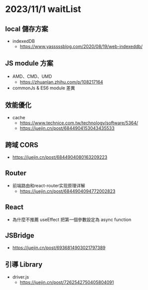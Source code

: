 # 2023/11/1 waitList
## local 儲存方案
- indexedDB
  - https://www.yasssssblog.com/2020/08/19/web-indexeddb/

## JS module 方案
- AMD、CMD、UMD
    - https://zhuanlan.zhihu.com/p/108217164
- commonJs & ES6 module 差異

## 效能優化
- cache
    - https://www.technice.com.tw/technology/software/5364/
    - https://juejin.cn/post/6844904153043435533

## 跨域 CORS
- https://juejin.cn/post/6844904080163209223

## Router
- 前端路由和react-router实现原理详解
    - https://juejin.cn/post/6844904094772002823

## React
- 為什麼不推薦 useEffect 把第一個參數設定為 async function

## JSBridge
- https://juejin.cn/post/6936814903021797389

## 引導 Library
- driver.js
    - https://juejin.cn/post/7262542750405804091